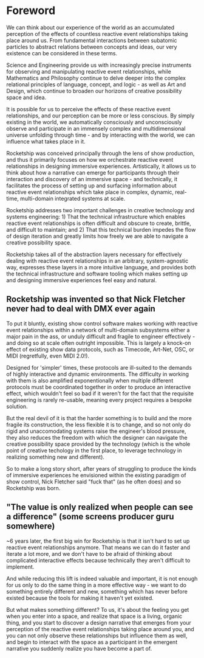 # Foreword

We can think about our experience of the world as an accumulated perception of the effects of countless reactive event relationships taking place around us. From fundamental interactions between subatomic particles to abstract relations between concepts and ideas, our very existence can be considered in these terms. 

Science and Engineering provide us with increasingly precise instruments for observing and manipulating reactive event relationships, while Mathematics and Philosophy continue to delve deeper into the complex relational principles of language, concept, and logic - as well as Art and Design, which continue to broaden our horizons of creative possibility space and idea.

It is possible for us to perceive the effects of these reactive event relationships, and our perception can be more or less conscious. By simply existing in the world, we automatically consciously and unconsciously observe and participate in an immensely complex and multidimensional universe unfolding through time - and by interacting with the world, we can influence what takes place in it. 

Rocketship was conceived principally through the lens of show production, and thus it primarily focuses on how we orchestrate reactive event relationships in designing immersive experiences. Artistically, it allows us to think about how a narrative can emerge for participants through their interaction and discovery of an immersive space - and technically, it facilitates the process of setting up and surfacing information about reactive event relationships which take place in complex, dynamic, real-time, multi-domain integrated systems at scale. 

Rocketship addresses two important challenges in creative technology and systems engineering: 1) That the technical infrastructure which enables reactive event relationships is often difficult and obscure to create, brittle, and difficult to maintain; and 2) That this technical burden impedes the flow of design iteration and greatly limits how freely we are able to navigate a creative possibility space.

Rocketship takes all of the abstraction layers necessary for effectively dealing with reactive event relationships in an arbitrary, system-agnostic way, expresses these layers in a more intuitive language, and provides both the technical infrastructure and software tooling which makes setting up and designing immersive experiences feel easy and natural.

## Rocketship was invented so that Nick Fletcher never had to deal with DMX ever again

To put it bluntly, existing show control software makes working with reactive event relationships within a network of multi-domain subsystems either a major pain in the ass, or unduly difficult and fragile to engineer effectively - and doing so at scale often outright impossible. This is largely a knock-on effect of existing show data protocols, such as Timecode, Art-Net, OSC, or MIDI (regretfully, even MIDI 2.0!). 

Designed for 'simpler' times, these protocols are ill-suited to the demands of highly interactive and dynamic environments. The difficulty in working with them is also amplified exponentionally when multiple different protocols must be coordinated together in order to produce an interactive effect, which wouldn't feel so bad if it weren't for the fact that the requisite engineering is rarely re-usable, meaning every project requires a bespoke solution. 

But the real devil of it is that the harder something is to build and the more fragile its construction, the less flexible it is to change, and so not only do rigid and unaccomodating systems raise the engineer's blood pressure, they also reduces the freedom with which the designer can navigate the creative possibility space provided by the technology (which is the whole point of creative techology in the first place, to leverage technology in realizing something new and different).

So to make a long story short, after years of struggling to produce the kinds of immersive experiences he envisioned within the existing paradigm of show control, Nick Fletcher said "fuck that" (as he often does) and so Rocketship was born.

## "The value is only realized when people can see a difference" (some screens producer guru somewhere)

~6 years later, the first big win for Rocketship is that it isn't hard to set up reactive event relationships anymore. That means we can do it faster and iterate a lot more, and we don't have to be afraid of thinking about complicated interactive effects because technically they aren't difficult to implement.

And while reducing this lift is indeed valuable and important, it is not enough for us only to do the same thing in a more effective way - we want to do something entirely different and new, something which has never before existed because the tools for making it haven't yet existed. 

But what makes something different? To us, it's about the feeling you get when you enter into a space, and realize that space is a living, organic thing, and you start to discover a design narrative that emerges from your perception of the reactive event relationships taking place around you, and you can not only observe these relationships but influence them as well, and begin to interact with the space as a participant in the emergent narrative you suddenly realize you have become a part of.